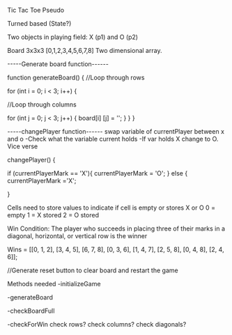 Tic Tac Toe Pseudo

Turned based (State?)

Two objects in playing field: X (p1) and O (p2)


Board 3x3x3 [0,1,2,3,4,5,6,7,8] Two dimensional array. 

-----Generate board function------


function generateBoard() {
//Loop through rows

for (int i = 0; i < 3; i++) {

//Loop through columns

for (int j = 0; j < 3; j++) {
    board[i] [j] = '';
        }
    }
}

-----changePlayer function------
swap variable of currentPlayer between x and o
-Check what the variable current holds
-If var holds X change to O. Vice verse

changePlayer() {

if (currentPlayerMark == 'X'){
    currentPlayerMark = 'O';
}
else {
    currentPlayerMark ='X';

}

Cells need to store values to indicate if cell is empty or stores X or O
0 = empty 1 = X stored 2 = O stored

Win Condition: The player who succeeds in placing three of their marks in a diagonal, horizontal, or vertical row is the winner

Wins = [[0, 1, 2], [3, 4, 5], [6, 7, 8], [0, 3, 6], [1, 4, 7], [2, 5, 8], [0, 4, 8], [2, 4, 6]];

//Generate reset button to clear board and restart the game

Methods needed
-initializeGame

-generateBoard

-checkBoardFull

-checkForWin
    check rows? check columns? check diagonals? 





